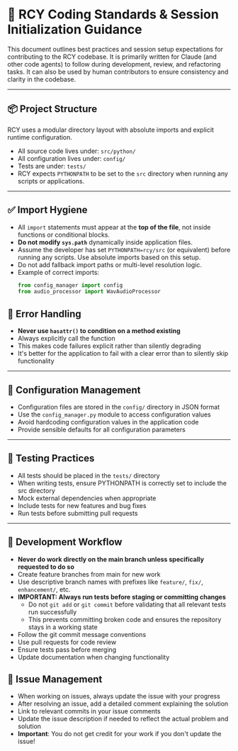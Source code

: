 # 🧭 RCY Coding Standards & Session Initialization Guidance

This document outlines best practices and session setup expectations for contributing to the RCY codebase. It is primarily written for Claude (and other code agents) to follow during development, review, and refactoring tasks. It can also be used by human contributors to ensure consistency and clarity in the codebase.

---

## 📦 Project Structure

RCY uses a modular directory layout with absolute imports and explicit runtime configuration.

- All source code lives under: `src/python/`
- All configuration lives under: `config/`
- Tests are under: `tests/`
- RCY expects `PYTHONPATH` to be set to the `src` directory when running any scripts or applications.

---

## ✅ Import Hygiene

- All `import` statements must appear at the **top of the file**, not inside functions or conditional blocks.
- **Do not modify `sys.path`** dynamically inside application files.
- Assume the developer has set `PYTHONPATH=rcy/src` (or equivalent) before running any scripts. Use absolute imports based on this setup.
- Do not add fallback import paths or multi-level resolution logic.
- Example of correct imports:
  ```python
  from config_manager import config
  from audio_processor import WavAudioProcessor
  ```

## 🛑 Error Handling

- **Never use `hasattr()` to condition on a method existing**
- Always explicitly call the function
- This makes code failures explicit rather than silently degrading
- It's better for the application to fail with a clear error than to silently skip functionality

---

## 🔄 Configuration Management

- Configuration files are stored in the `config/` directory in JSON format
- Use the `config_manager.py` module to access configuration values
- Avoid hardcoding configuration values in the application code
- Provide sensible defaults for all configuration parameters

---

## 🧪 Testing Practices

- All tests should be placed in the `tests/` directory
- When writing tests, ensure PYTHONPATH is correctly set to include the src directory
- Mock external dependencies when appropriate
- Include tests for new features and bug fixes
- Run tests before submitting pull requests

---

## 🚀 Development Workflow

- **Never do work directly on the main branch unless specifically requested to do so**
- Create feature branches from main for new work
- Use descriptive branch names with prefixes like `feature/`, `fix/`, `enhancement/`, etc.
- **IMPORTANT: Always run tests before staging or committing changes**
  - Do not `git add` or `git commit` before validating that all relevant tests run successfully
  - This prevents committing broken code and ensures the repository stays in a working state
- Follow the git commit message conventions
- Use pull requests for code review
- Ensure tests pass before merging
- Update documentation when changing functionality

## 📝 Issue Management

- When working on issues, always update the issue with your progress
- After resolving an issue, add a detailed comment explaining the solution
- Link to relevant commits in your issue comments
- Update the issue description if needed to reflect the actual problem and solution
- **Important**: You do not get credit for your work if you don't update the issue!
